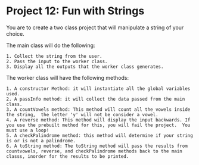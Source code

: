# Project 12: Fun with Strings

You are to create a two class project that will manipulate a string of your choice.

The main class will do the following:
```
1. Collect the string from the user.
2. Pass the input to the worker class.
3. Display all the outputs that the worker class generates.
```

The worker class will have the following methods:
```
1. A constructor Method: it will instantiate all the global variables used.
2. A passInfo method: it will collect the data passed from the main class. 
3. A countVowels method: This method will count all the vowels inside the string,  the letter 'y' will not be consider a vowel.
4. A reverse method: This method will display the input backwards. If you use the prebuilt method for this, you will fail the project.  You must use a loop!
5. A checkPalindrome method: this method will determine if your string is or is not a palindrome. 
6. A toString method: The toString method will pass the results from countvowels, reverse, and checkPalindrome methods back to the main classs, inorder for the results to be printed.
```
